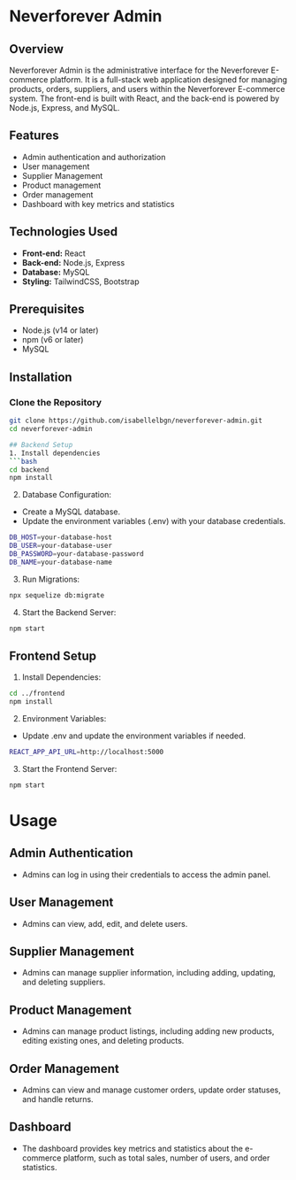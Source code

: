 # Neverforever Admin

## Overview
Neverforever Admin is the administrative interface for the Neverforever E-commerce platform. It is a full-stack web application designed for managing products, orders, suppliers, and users within the Neverforever E-commerce system. The front-end is built with React, and the back-end is powered by Node.js, Express, and MySQL.

## Features
- Admin authentication and authorization
- User management
- Supplier Management
- Product management 
- Order management
- Dashboard with key metrics and statistics

## Technologies Used
- **Front-end:** React
- **Back-end:** Node.js, Express
- **Database:** MySQL
- **Styling:** TailwindCSS, Bootstrap

## Prerequisites
- Node.js (v14 or later)
- npm (v6 or later)
- MySQL

## Installation

### Clone the Repository
```bash
git clone https://github.com/isabellelbgn/neverforever-admin.git
cd neverforever-admin

## Backend Setup
1. Install dependencies
```bash
cd backend
npm install
```

2. Database Configuration:
- Create a MySQL database.
- Update the environment variables (.env) with your database credentials.
```bash
DB_HOST=your-database-host
DB_USER=your-database-user
DB_PASSWORD=your-database-password
DB_NAME=your-database-name
```

3. Run Migrations:
```bash
npx sequelize db:migrate
```

4. Start the Backend Server:
```bash
npm start
```

## Frontend Setup
1. Install Dependencies:
```bash
cd ../frontend
npm install
```

2. Environment Variables:
- Update .env and update the environment variables if needed.
```bash
REACT_APP_API_URL=http://localhost:5000
```

3. Start the Frontend Server:
```bash
npm start
```

# Usage
## Admin Authentication
- Admins can log in using their credentials to access the admin panel.
## User Management
- Admins can view, add, edit, and delete users.
## Supplier Management
- Admins can manage supplier information, including adding, updating, and deleting suppliers.
## Product Management
- Admins can manage product listings, including adding new products, editing existing ones, and deleting products.
## Order Management
- Admins can view and manage customer orders, update order statuses, and handle returns.
## Dashboard
- The dashboard provides key metrics and statistics about the e-commerce platform, such as total sales, number of users, and order statistics.

